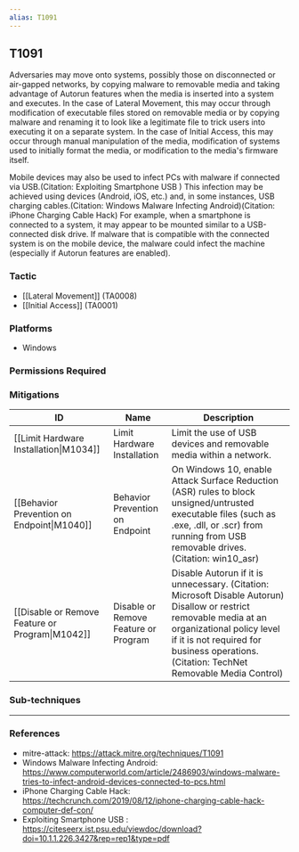 ```yaml
---
alias: T1091
---
```


## T1091

Adversaries may move onto systems, possibly those on disconnected or air-gapped networks, by copying malware to removable media and taking advantage of Autorun features when the media is inserted into a system and executes. In the case of Lateral Movement, this may occur through modification of executable files stored on removable media or by copying malware and renaming it to look like a legitimate file to trick users into executing it on a separate system. In the case of Initial Access, this may occur through manual manipulation of the media, modification of systems used to initially format the media, or modification to the media's firmware itself.

Mobile devices may also be used to infect PCs with malware if connected via USB.(Citation: Exploiting Smartphone USB ) This infection may be achieved using devices (Android, iOS, etc.) and, in some instances, USB charging cables.(Citation: Windows Malware Infecting Android)(Citation: iPhone Charging Cable Hack) For example, when a smartphone is connected to a system, it may appear to be mounted similar to a USB-connected disk drive. If malware that is compatible with the connected system is on the mobile device, the malware could infect the machine (especially if Autorun features are enabled).


### Tactic
- [[Lateral Movement]] (TA0008)
- [[Initial Access]] (TA0001)

### Platforms
- Windows

### Permissions Required

### Mitigations

| ID | Name | Description |
| --- | --- | --- |
| [[Limit Hardware Installation\|M1034]] | Limit Hardware Installation | Limit the use of USB devices and removable media within a network. |
| [[Behavior Prevention on Endpoint\|M1040]] | Behavior Prevention on Endpoint | On Windows 10, enable Attack Surface Reduction (ASR) rules to block unsigned/untrusted executable files (such as .exe, .dll, or .scr) from running from USB removable drives. (Citation: win10_asr) |
| [[Disable or Remove Feature or Program\|M1042]] | Disable or Remove Feature or Program | Disable Autorun if it is unnecessary. (Citation: Microsoft Disable Autorun) Disallow or restrict removable media at an organizational policy level if it is not required for business operations. (Citation: TechNet Removable Media Control) |

### Sub-techniques


---
### References

- mitre-attack: https://attack.mitre.org/techniques/T1091
- Windows Malware Infecting Android: https://www.computerworld.com/article/2486903/windows-malware-tries-to-infect-android-devices-connected-to-pcs.html
- iPhone Charging Cable Hack: https://techcrunch.com/2019/08/12/iphone-charging-cable-hack-computer-def-con/
- Exploiting Smartphone USB : https://citeseerx.ist.psu.edu/viewdoc/download?doi=10.1.1.226.3427&rep=rep1&type=pdf
